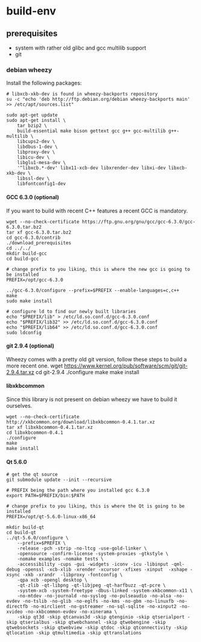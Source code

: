 # build-env

## prerequisites
* system with rather old glibc and gcc multilib support
* git

### debian wheezy
Install the following packages:

    # libxcb-xkb-dev is found in wheezy-backports repository
    su -c "echo 'deb http://ftp.debian.org/debian wheezy-backports main' >> /etc/apt/sources.list"

    sudo apt-get update
    sudo apt-get install \
        tar bzip2 \
        build-essential make bison gettext gcc g++ gcc-multilib g++-multilib \
        libcups2-dev \
        libdbus-1-dev \
        libproxy-dev \
        libicu-dev \
        libglu1-mesa-dev \
        '^libxcb.*-dev' libx11-xcb-dev libxrender-dev libxi-dev libxcb-xkb-dev \
        libssl-dev \
        libfontconfig1-dev

#### GCC 6.3.0 (optional)
If you want to build with recent C++ features a recent GCC is mandatory.

    wget --no-check-certificate https://ftp.gnu.org/gnu/gcc/gcc-6.3.0/gcc-6.3.0.tar.bz2
    tar xf gcc-6.3.0.tar.bz2
    cd gcc-6.3.0/contrib
    ./download_prerequisites
    cd ../../
    mkdir build-gcc
    cd build-gcc

    # change prefix to you liking, this is where the new gcc is going to be installed
    PREFIX=/opt/gcc-6.3.0

    ../gcc-6.3.0/configure --prefix=$PREFIX --enable-languages=c,c++
    make
    sudo make install

    # configure ld to find our newly built libraries
    echo "$PREFIX/lib" > /etc/ld.so.conf.d/gcc-6.3.0.conf
    echo "$PREFIX/lib32" >> /etc/ld.so.conf.d/gcc-6.3.0.conf
    echo "$PREFIX/lib64" >> /etc/ld.so.conf.d/gcc-6.3.0.conf
    sudo ldconfig

#### git 2.9.4 (optional)
Wheezy comes with a pretty old git version, follow these steps to build a more recent one.
    wget https://www.kernel.org/pub/software/scm/git/git-2.9.4.tar.xz
    cd git-2.9.4
    ./configure
    make
    make install

#### libxkbcommon
Since this library is not present on debian wheezy we have to build it ourselves.

    wget --no-check-certificate http://xkbcommon.org/download/libxkbcommon-0.4.1.tar.xz
    tar xf libxkbcommon-0.4.1.tar.xz
    cd libxkbcommon-0.4.1
    ./configure
    make
    make install

#### Qt 5.6.0
    # get the qt source
    git submodule update --init --recursive

    # PREFIX being the path where you installed gcc 6.3.0
    export PATH=$PREFIX/bin:$PATH

    # change prefix to you liking, this is where the Qt is going to be installed
    PREFIX=/opt/qt-5.6.0-linux-x86_64

    mkdir build-qt
    cd build-qt
    ../qt-5.6.0/configure \
        --prefix=$PREFIX \
        -release -pch -strip -no-ltcg -use-gold-linker \
        -opensource -confirm-license -system-proxies -gtkstyle \
        -nomake examples -nomake tests \
        -accessibility -cups -gui -widgets -iconv -icu -libinput -qml-debug -openssl -xcb-xlib -xrender -xcursor -xfixes -xinput  -xshape -xsync -xkb -xrandr  -libproxy -fontconfig \
        -qpa xcb -opengl desktop \
        -qt-zlib -qt-libpng -qt-libjpeg -qt-harfbuzz -qt-pcre \
        -system-xcb -system-freetype -dbus-linked -system-xkbcommon-x11 \
        -no-mtdev -no-journald -no-syslog -no-pulseaudio -no-alsa -no-evdev -no-tslib -no-glib -no-eglfs -no-kms -no-gbm -no-linuxfb -no-directfb -no-mirclient -no-gstreamer -no-sql-sqlite -no-xinput2 -no-xvideo -no-xkbcommon-evdev -no-xinerama \
        -skip qt3d -skip qtcanvas3d -skip qtenginio -skip qtserialport -skip qtserialbus -skip qtwebchannel -skip qtwebengine -skip qtwebsockets -skip qtwebview -skip qtdoc -skip qtconnectivity -skip qtlocation -skip qtmultimedia -skip qttranslations  
